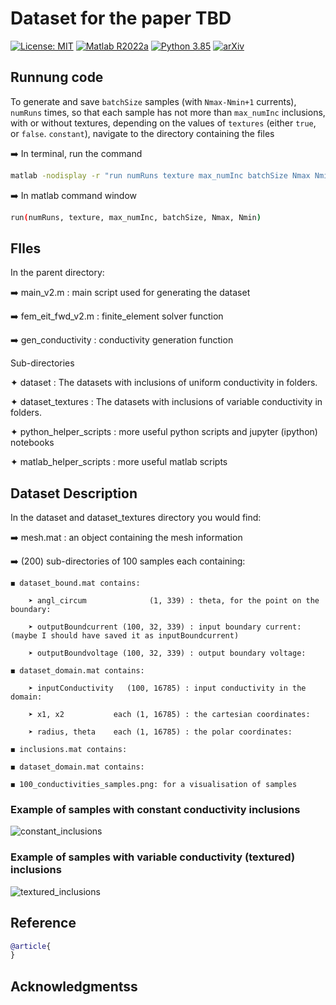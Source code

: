 # Dataset for the paper TBD
[![License: MIT](https://img.shields.io/badge/License-MIT-yellow.svg)](./LICENSE)
[![Matlab R2022a](https://img.shields.io/badge/Matlab-R2022a-orange.svg)](https://www.python.org/downloads/release/python-3100/)
[![Python 3.85](https://img.shields.io/badge/python-3.85-blue.svg)](https://www.python.org/downloads/release/python-385/)
[![arXiv](https://img.shields.io/badge/arXiv-xxxx.xxxxx-b31b1b.svg)](TBD)

## Runnung code
To generate and save ```batchSize``` samples (with ```Nmax-Nmin+1``` currents), ```numRuns``` times, 
so that each sample has not more than ```max_numInc``` inclusions, with or without textures, 
depending on the values of ```textures``` (either ```true```, or ```false```. ```constant```),  navigate to the directory containing the files

➡️ In terminal, run the command
```bash
matlab -nodisplay -r "run numRuns texture max_numInc batchSize Nmax Nmin"
```

➡️ In matlab command window
```bash
run(numRuns, texture, max_numInc, batchSize, Nmax, Nmin)
```

## FIles
In the parent directory: 

➡️ main_v2.m        : main script used for generating the dataset

➡️ fem_eit_fwd_v2.m : finite_element solver function

➡️ gen_conductivity : conductivity generation function

Sub-directories

✦ dataset               : The datasets with inclusions of uniform conductivity in folders. 

✦ dataset_textures      : The datasets with inclusions of variable conductivity in folders.

✦ python_helper_scripts : more useful python scripts and jupyter (ipython) notebooks

✦ matlab_helper_scripts : more useful matlab scripts

## Dataset Description

In the dataset and dataset_textures directory you would find: 

➡️ mesh.mat : an object containing the mesh information

➡️ (200) sub-directories of 100 samples each containing:

	◼️ dataset_bound.mat contains:
	
		➤ angl_circum              (1, 339) : theta, for the point on the boundary:  
		
		➤ outputBoundcurrent (100, 32, 339) : input boundary current: (maybe I should have saved it as inputBoundcurrent)
		
		➤ outputBoundvoltage (100, 32, 339) : output boundary voltage: 
	
	◼️ dataset_domain.mat contains: 
	
		➤ inputConductivity   (100, 16785) : input conductivity in the domain: 
		
		➤ x1, x2           each (1, 16785) : the cartesian coordinates: 
		
		➤ radius, theta    each (1, 16785) : the polar coordinates:  
	
	◼️ inclusions.mat contains: 
	
	◼️ dataset_domain.mat contains: 
	
	◼️ 100_conductivities_samples.png: for a visualisation of samples 
	
### Example of samples with constant conductivity inclusions
![constant_inclusions](https://drive.google.com/uc?export=view&id=119M4oo_ycrYwpDIdxgvwSXwvoTc7ksTM)

### Example of samples with variable conductivity (textured) inclusions
![textured_inclusions](https://drive.google.com/uc?export=view&id=1mtgaT4YWAA-DEyQ5AVLuKwMtDXrmtrNH)

## Reference
```bibtex
@article{
}
```
## Acknowledgmentss



